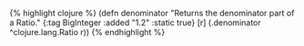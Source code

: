 {% highlight clojure %}
(defn denominator
  "Returns the denominator part of a Ratio."
  {:tag BigInteger
   :added "1.2"
   :static true}
  [r]
  (.denominator ^clojure.lang.Ratio r))
{% endhighlight %}
